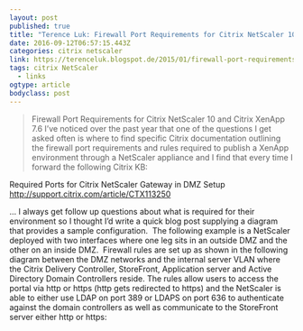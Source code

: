 ```yaml
---
layout: post 
published: true 
title: "Terence Luk: Firewall Port Requirements for Citrix NetScaler 10 and Citrix XenApp 7.6" 
date: 2016-09-12T06:57:15.443Z 
categories: citrix netscaler 
link: https://terenceluk.blogspot.de/2015/01/firewall-port-requirements-for-citrix.html 
tags: citrix NetScaler
  - links
ogtype: article 
bodyclass: post 
---
```


> Firewall Port Requirements for Citrix NetScaler 10 and Citrix XenApp 7.6
I’ve noticed over the past year that one of the questions I get asked often is where to find specific Citrix documentation outlining the firewall port requirements and rules required to publish a XenApp environment through a NetScaler appliance and I find that every time I forward the following Citrix KB:

Required Ports for Citrix NetScaler Gateway in DMZ Setup
http://support.citrix.com/article/CTX113250

… I always get follow up questions about what is required for their environment so I thought I’d write a quick blog post supplying a diagram that provides a sample configuration.  The following example is a NetScaler deployed with two interfaces where one leg sits in an outside DMZ and the other on an inside DMZ.  Firewall rules are set up as shown in the following diagram between the DMZ networks and the internal server VLAN where the Citrix Delivery Controller, StoreFront, Application server and Active Directory Domain Controllers reside. The rules allow users to access the portal via http or https (http gets redirected to https) and the NetScaler is able to either use LDAP on port 389 or LDAPS on port 636 to authenticate against the domain controllers as well as communicate to the StoreFront server either http or https:
